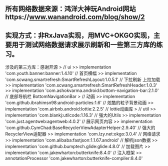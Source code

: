 所有网络数据来源：鸿洋大神玩Android网站https://www.wanandroid.com/blog/show/2
-------
实现方式：非RxJava实现，用MVC+OKGO实现，主要用于测试网络数据请求展示刷新和一些第三方库的练习。
-------
涉及的第三方库：感谢开源
    > // ui
        >> implementation 'com.youth.banner:banner:1.4.10' // 首页横幅
        >> implementation 'com.scwang.smartrefresh:SmartRefreshLayout:1.0.5.1' // 下拉刷新 上拉加载
        >> implementation 'com.scwang.smartrefresh:SmartRefreshHeader:1.0.3'
        >> implementation 'com.ashokvarma.android:bottom-navigation-bar:2.1.0' // 底部导航栏 BottomNavigationBar
    > // 动画
        >> implementation 'com.github.ibrahimsn98:android-particles:1.6' // 炫酷的粒子背景动画
        >> implementation 'com.airbnb.android:lottie:2.2.5' // lottie动画库
    > // util
        >> implementation 'com.blankj:utilcode:1.16.3' // 强大的Utils
        >> implementation 'com.just.agentweb:agentweb:4.0.2' // 展示网页内容
        >> implementation 'com.github.CymChad:BaseRecyclerViewAdapterHelper:2.9.40' // 强大的RecyclerView适配器
        >> implementation 'com.lzy.net:okgo:3.0.4' // 网络请求
        >> implementation 'com.alibaba:fastjson:1.1.67.android' // 解析json数据
        >> implementation 'com.github.bumptech.glide:glide:4.8.0' // 加载图片
        >> implementation 'com.jakewharton:butterknife:8.4.0' // 注入框架
        >> annotationProcessor 'com.jakewharton:butterknife-compiler:8.4.0'
